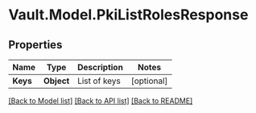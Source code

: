 # Vault.Model.PkiListRolesResponse

## Properties

Name | Type | Description | Notes
------------ | ------------- | ------------- | -------------
**Keys** | **Object** | List of keys | [optional] 

[[Back to Model list]](../README.md#documentation-for-models) [[Back to API list]](../README.md#documentation-for-api-endpoints) [[Back to README]](../README.md)

